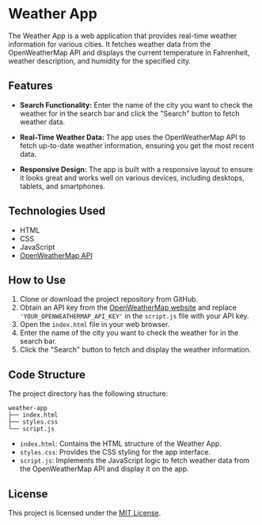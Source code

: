 # Weather App

The Weather App is a web application that provides real-time weather information for various cities. It fetches weather data from the OpenWeatherMap API and displays the current temperature in Fahrenheit, weather description, and humidity for the specified city.

## Features

- **Search Functionality:** Enter the name of the city you want to check the weather for in the search bar and click the "Search" button to fetch weather data.

- **Real-Time Weather Data:** The app uses the OpenWeatherMap API to fetch up-to-date weather information, ensuring you get the most recent data.

- **Responsive Design:** The app is built with a responsive layout to ensure it looks great and works well on various devices, including desktops, tablets, and smartphones.

## Technologies Used

- HTML
- CSS
- JavaScript
- [OpenWeatherMap API](https://openweathermap.org/api)

## How to Use

1. Clone or download the project repository from GitHub.
2. Obtain an API key from the [OpenWeatherMap website](https://openweathermap.org/api) and replace `'YOUR_OPENWEATHERMAP_API_KEY'` in the `script.js` file with your API key.
3. Open the `index.html` file in your web browser.
4. Enter the name of the city you want to check the weather for in the search bar.
5. Click the "Search" button to fetch and display the weather information.

## Code Structure

The project directory has the following structure:

```
weather-app
├── index.html
├── styles.css
└── script.js
```

- `index.html`: Contains the HTML structure of the Weather App.
- `styles.css`: Provides the CSS styling for the app interface.
- `script.js`: Implements the JavaScript logic to fetch weather data from the OpenWeatherMap API and display it on the app.

## License

This project is licensed under the [MIT License](LICENSE).
